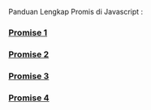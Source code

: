 Panduan Lengkap Promis di Javascript :
### [Promise 1](https://medium.com/coderupa/panduan-komplit-asynchronous-programming-pada-javascript-part-1-fca22279c056)
### [Promise 2](https://medium.com/coderupa/panduan-komplit-asynchronous-programming-pada-javascript-part-2-callback-3a717df6cfdf)
### [Promise 3](https://medium.com/coderupa/panduan-komplit-asynchronous-programming-pada-javascript-part-3-promise-819ce5d8b3c)
### [Promise 4](https://medium.com/coderupa/panduan-komplit-asynchronous-programming-pada-javascript-part-4-async-await-fc504c344238)
